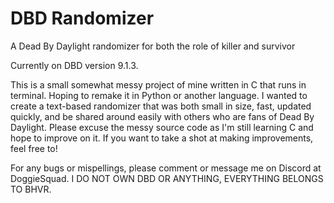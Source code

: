 # DBD Randomizer
A Dead By Daylight randomizer for both the role of killer and survivor

Currently on DBD version 9.1.3.

This is a small somewhat messy project of mine written in C that runs in terminal. Hoping to remake it in Python or another language.
I wanted to create a text-based randomizer that was both small in size, fast, updated quickly, and be shared around easily with others who are fans of Dead By Daylight.
Please excuse the messy source code as I'm still learning C and hope to improve on it.
If you want to take a shot at making improvements, feel free to!

For any bugs or mispellings, please comment or message me on Discord at DoggieSquad.
I DO NOT OWN DBD OR ANYTHING, EVERYTHING BELONGS TO BHVR.
